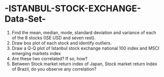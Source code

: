 # -ISTANBUL-STOCK-EXCHANGE-Data-Set-
1. Find the mean, median, mode, standard deviation and variance of each of the 8 stocks (ISE USD and seven rest). 
2. Draw box plot of each stock and identify outliers. 
3. Draw a Q-Q plot of  Istanbul stock exchange national 100 index and MSCI emerging markets index 
4. Are these two correlated? If so, how? 
5. Between Stock market return index of Japan, Stock market return index of Brazil, do you observe any correlation?  

